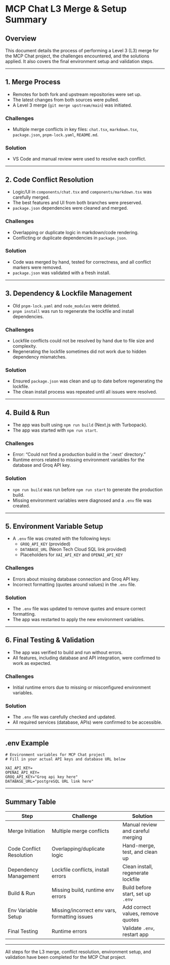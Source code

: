 # MCP Chat L3 Merge & Setup Summary

## Overview
This document details the process of performing a Level 3 (L3) merge for the MCP Chat project, the challenges encountered, and the solutions applied. It also covers the final environment setup and validation steps.

---

## 1. Merge Process
- Remotes for both fork and upstream repositories were set up.
- The latest changes from both sources were pulled.
- A Level 3 merge (`git merge upstream/main`) was initiated.

### Challenges
- Multiple merge conflicts in key files: `chat.tsx`, `markdown.tsx`, `package.json`, `pnpm-lock.yaml`, `README.md`.

### Solution
- VS Code and manual review were used to resolve each conflict.

---

## 2. Code Conflict Resolution
- Logic/UI in `components/chat.tsx` and `components/markdown.tsx` was carefully merged.
- The best features and UI from both branches were preserved.
- `package.json` dependencies were cleaned and merged.

### Challenges
- Overlapping or duplicate logic in markdown/code rendering.
- Conflicting or duplicate dependencies in `package.json`.

### Solution
- Code was merged by hand, tested for correctness, and all conflict markers were removed.
- `package.json` was validated with a fresh install.

---

## 3. Dependency & Lockfile Management
- Old `pnpm-lock.yaml` and `node_modules` were deleted.
- `pnpm install` was run to regenerate the lockfile and install dependencies.

### Challenges
- Lockfile conflicts could not be resolved by hand due to file size and complexity.
- Regenerating the lockfile sometimes did not work due to hidden dependency mismatches.

### Solution
- Ensured `package.json` was clean and up to date before regenerating the lockfile.
- The clean install process was repeated until all issues were resolved.

---

## 4. Build & Run
- The app was built using `npm run build` (Next.js with Turbopack).
- The app was started with `npm run start`.

### Challenges
- Error: “Could not find a production build in the '.next' directory.”
- Runtime errors related to missing environment variables for the database and Groq API key.

### Solution
- `npm run build` was run before `npm run start` to generate the production build.
- Missing environment variables were diagnosed and a `.env` file was created.

---

## 5. Environment Variable Setup
- A `.env` file was created with the following keys:
  - `GROQ_API_KEY` (provided)
  - `DATABASE_URL` (Neon Tech Cloud SQL link provided)
  - Placeholders for `XAI_API_KEY` and `OPENAI_API_KEY`

### Challenges
- Errors about missing database connection and Groq API key.
- Incorrect formatting (quotes around values) in the `.env` file.

### Solution
- The `.env` file was updated to remove quotes and ensure correct formatting.
- The app was restarted to apply the new environment variables.

---

## 6. Final Testing & Validation
- The app was verified to build and run without errors.
- All features, including database and API integration, were confirmed to work as expected.

### Challenges
- Initial runtime errors due to missing or misconfigured environment variables.

### Solution
- The `.env` file was carefully checked and updated.
- All required services (database, APIs) were confirmed to be accessible.

---

## .env Example
```
# Environment variables for MCP Chat project
# Fill in your actual API keys and database URL below

XAI_API_KEY=
OPENAI_API_KEY=
GROQ_API_KEY="Groq api key here"
DATABASE_URL="postgreSQL URL link here"
```

---

## Summary Table
| Step                        | Challenge                                      | Solution                                      |
|-----------------------------|------------------------------------------------|-----------------------------------------------|
| Merge Initiation            | Multiple merge conflicts                       | Manual review and careful merging             |
| Code Conflict Resolution    | Overlapping/duplicate logic                    | Hand-merge, test, and clean up                |
| Dependency Management       | Lockfile conflicts, install errors             | Clean install, regenerate lockfile            |
| Build & Run                 | Missing build, runtime env errors              | Build before start, set up `.env`             |
| Env Variable Setup          | Missing/incorrect env vars, formatting issues  | Add correct values, remove quotes             |
| Final Testing               | Runtime errors                                 | Validate `.env`, restart app                  |

---

All steps for the L3 merge, conflict resolution, environment setup, and validation have been completed for the MCP Chat project.


